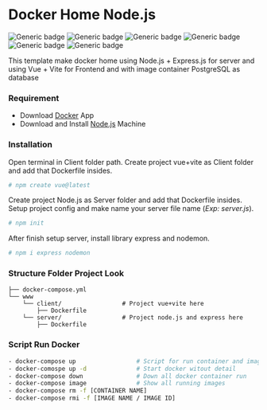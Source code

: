 # Docker Home Node.js
![Generic badge](https://img.shields.io/badge/Node.js-Latest-green.svg) ![Generic badge](https://img.shields.io/badge/Express.js-Latest-green.svg) ![Generic badge](https://img.shields.io/badge/Vue-V.3-blue.svg) ![Generic badge](https://img.shields.io/badge/VITE-V.5-blue.svg) ![Generic badge](https://img.shields.io/badge/PosgreSQL-Latest-green.svg) ![Generic badge](https://img.shields.io/badge/Docker-V.*-red.svg)

This template make docker home using Node.js + Express.js for server and using Vue + Vite for Frontend and with image container PostgreSQL as database

### Requirement

- Download [Docker](https://docs.docker.com/) App 
- Download and Install [Node.js](https://nodejs.org/en/download) Machine

### Installation
Open terminal in Client folder path. Create project vue+vite as Client folder and add that Dockerfile insides.
```sh
# npm create vue@latest
```
Create project Node.js as Server folder and add that Dockerfile insides. Setup project config and make name your server file name (_Exp: server.js_).
```sh
# npm init
```
After finish setup server, install library express and nodemon.
```sh
# npm i express nodemon
```

### Structure Folder Project Look
```
├── docker-compose.yml
└── www
    └── client/                 # Project vue+vite here
        ├── Dockerfile
    └── server/                 # Project node.js and express here
        ├── Dockerfile
```

### Script Run Docker
```sh
- docker-compose up                 # Script for run container and image with detail
- docker-comospe up -d              # Start docker witout detail
- docker-compose down               # Down all docker container run
- docker-compose image              # Show all running images
- docker-compose rm -f [CONTAINER NAME]
- docker-compose rmi -f [IMAGE NAME / IMAGE ID]
```